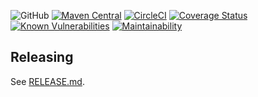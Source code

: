 
![GitHub](https://img.shields.io/github/license/nhojpatrick/nhojpatrick-qa-versions?style=plastic)
[![Maven Central](https://img.shields.io/maven-central/v/com.github.nhojpatrick.qa/nhojpatrick-qa-versions?style=plastic)](https://search.maven.org/artifact/com.github.nhojpatrick.qa/nhojpatrick-qa-versions)
[![CircleCI](https://circleci.com/gh/nhojpatrick/nhojpatrick-qa-versions/tree/develop.svg?style=svg)](https://circleci.com/gh/nhojpatrick/nhojpatrick-qa-versions/tree/develop)
[![Coverage Status](https://coveralls.io/repos/github/nhojpatrick/nhojpatrick-qa-versions/badge.svg?branch=develop)](https://coveralls.io/github/nhojpatrick/nhojpatrick-qa-versions?branch=develop)
[![Known Vulnerabilities](https://snyk.io/test/github/nhojpatrick/nhojpatrick-qa-versions/develop/badge.svg)](https://snyk.io/test/github/nhojpatrick/nhojpatrick-qa-versions/develop)
[![Maintainability](https://api.codeclimate.com/v1/badges/efbb0e168b572b2336c5/maintainability)](https://codeclimate.com/github/nhojpatrick/nhojpatrick-qa-versions/maintainability)

## Releasing
See [RELEASE.md](./RELEASE.md).
